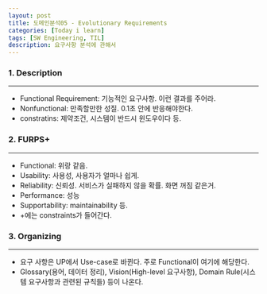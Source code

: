 ```yaml
---
layout: post
title: 도메인분석05 - Evolutionary Requirements
categories: [Today i learn]
tags: [SW Engineering, TIL]
description: 요구사항 분석에 관해서
---
```


### 1. Description

---

- Functional Requirement: 기능적인 요구사항. 이런 결과를 주어라.
- Nonfunctional: 만족할만한 성질. 0.1초 안에 반응해야한다.
- constratins: 제약조건, 시스템이 반드시 윈도우이다 등.

### 2. FURPS+

---

- Functional: 위랑 같음.
- Usability: 사용성, 사용자가 얼마나 쉽게.
- Reliability: 신뢰성. 서비스가 실패하지 않을 확률. 화면 꺼짐 같은거.
- Performance: 성능
- Supportability: maintainability 등.
- +에는 constraints가 들어간다.

### 3. Organizing

---

- 요구 사항은 UP에서 Use-case로 바뀐다. 주로 Functional이 여기에 해당한다.
- Glossary(용어, 데이터 정리), Vision(High-level 요구사항), Domain Rule(시스템 요구사항과 관련된 규칙들) 등이 나온다.

